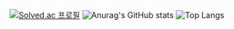 [![Solved.ac
프로필](http://mazassumnida.wtf/api/v2/generate_badge?boj=quswjdgns26)](https://solved.ac/정훈)
![Anurag's GitHub stats](https://github-readme-stats.vercel.app/api?username=quswjdgns399&show_icons=true&theme=tokyonight)
![Top Langs](https://github-readme-stats.vercel.app/api/top-langs/?username=6810779s&layout=compact&theme=tokyonight)

